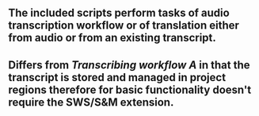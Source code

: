 ## The included scripts perform tasks of audio transcription workflow or of translation either from audio or from an existing transcript.
## **Differs from _Transcribing workflow A_ in that the transcript is stored and managed in project regions therefore for basic functionality doesn't require the SWS/S&M extension.**
